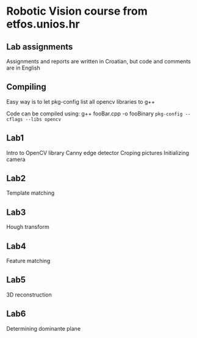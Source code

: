 Robotic Vision course from etfos.unios.hr  
===================

Lab assignments
-------------------

Assignments and reports are written in Croatian, 
but code and comments are in English  

Compiling
-------------------
Easy way is to let pkg-config list all opencv libraries to g++

Code can be compiled using: 
    g++ fooBar.cpp -o fooBinary `pkg-config --cflags --libs opencv` 

Lab1 
-------------------
Intro to OpenCV library 
Canny edge detector
Croping pictures
Initializing camera

Lab2
-------------------
Template matching

Lab3
-------------------
Hough transform

Lab4
-------------------
Feature matching 

Lab5
-------------------
3D reconstruction

Lab6
-------------------
Determining dominante plane 

